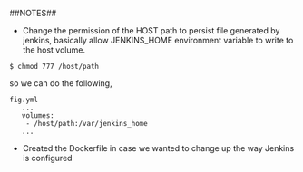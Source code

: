 ##NOTES##
- Change the permission of the HOST path to persist file generated by jenkins, basically allow JENKINS_HOME environment variable to write to the host volume.
```
$ chmod 777 /host/path
```
so we can do the following,
```
fig.yml
   ...
   volumes:
    - /host/path:/var/jenkins_home
   ...
```

- Created the Dockerfile in case we wanted to change up the way Jenkins is configured